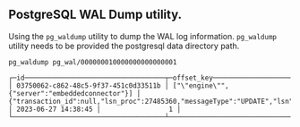 ## PostgreSQL WAL Dump utility.

Using the `pg_waldump` utility to dump the WAL log information. `pg_waldump` utility needs to be provided the postgresql data directory path.
```
pg_waldump pg_wal/000000010000000000000001
```

```
┌─id───────────────────────────────────┬─offset_key────────────────────────────────────┬─offset_val──────────────────────────────────────────────────────────────────────────────────────────────────────────────┬────record_insert_ts─┬─record_insert_seq─┐
│ 03750062-c862-48c5-9f37-451c0d33511b │ ["\"engine\"",{"server":"embeddedconnector"}] │ {"transaction_id":null,"lsn_proc":27485360,"messageType":"UPDATE","lsn":27485360,"txId":743,"ts_usec":1687876724804733} │ 2023-06-27 14:38:45 │                 1 │
└──────────────────────────────────────┴───────────────────────────────────────────────┴─────────────────────────────────────────────────────────────────────────────────────────────────────────────────────────┴─────────────────────┴───────────────────┘

```